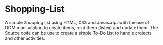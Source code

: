 # Shopping-List

A simple Shopping list using HTML, CSS and Javascript
with the use of DOM manipulation to create items, read them (listen) and update them.
The Source code can be use to create a simple To-Do List to handle projects and other activities.


